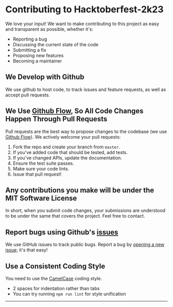 # Contributing to Hacktoberfest-2k23
We love your input! We want to make contributing to this project as easy and transparent as possible, whether it's:

- Reporting a bug
- Discussing the current state of the code
- Submitting a fix
- Proposing new features
- Becoming a maintainer

## We Develop with Github
We use github to host code, to track issues and feature requests, as well as accept pull requests.

## We Use [Github Flow](https://guides.github.com/introduction/flow/index.html), So All Code Changes Happen Through Pull Requests
Pull requests are the best way to propose changes to the codebase (we use [Github Flow](https://guides.github.com/introduction/flow/index.html)). We actively welcome your pull requests:

1. Fork the repo and create your branch from `master`.
2. If you've added code that should be tested, add tests.
3. If you've changed APIs, update the documentation.
4. Ensure the test suite passes.
5. Make sure your code lints.
6. Issue that pull request!

## Any contributions you make will be under the MIT Software License
In short, when you submit code changes, your submissions are understood to be under the same that covers the project. Feel free to contact.

## Report bugs using Github's [issues]([https://github.com/hkaur008/hacktoberfest-21](https://github.com/electrongonewild/Hacktoberfest-2k23)/issues)
We use GitHub issues to track public bugs. Report a bug by [opening a new issue]([https://github.com/hkaur008/Hacktoberfest-21](https://github.com/electrongonewild/Hacktoberfest-2k23)/issues/new); it's that easy!


## Use a Consistent Coding Style
You need to use the [CamelCase](https://en.m.wikipedia.org/wiki/Camel_case) coding style.

* 2 spaces for indentation rather than tabs
* You can try running `npm run lint` for style unification




***
